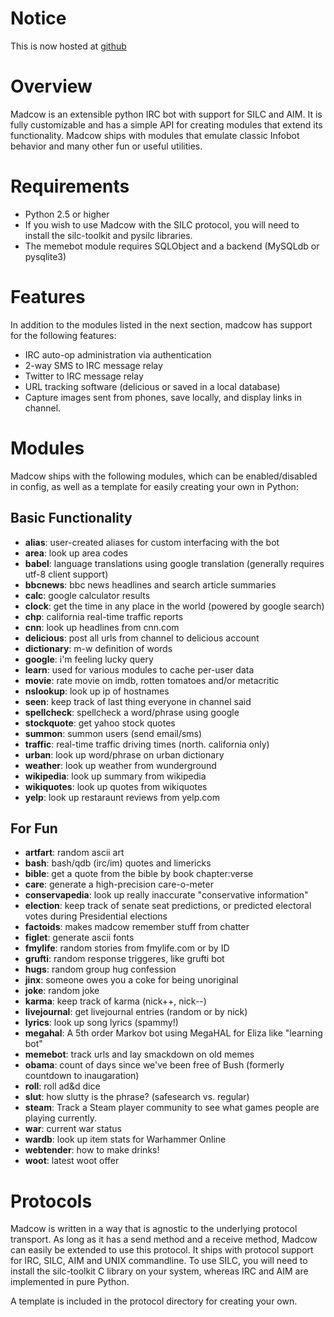 # Notice #

This is now hosted at [github](https://github.com/cjones/madcow)


# Overview #

Madcow is an extensible python IRC bot with support for SILC and AIM. It is fully customizable and has a simple API for creating modules that extend its functionality. Madcow ships with modules that emulate classic Infobot behavior and many other fun or useful utilities.

# Requirements #

  * Python 2.5 or higher
  * If you wish to use Madcow with the SILC protocol, you will need to install the silc-toolkit and pysilc libraries.
  * The memebot module requires SQLObject and a backend (MySQLdb or pysqlite3)

# Features #

In addition to the modules listed in the next section, madcow has support for the following features:

  * IRC auto-op administration via authentication
  * 2-way SMS to IRC message relay
  * Twitter to IRC message relay
  * URL tracking software (delicious or saved in a local database)
  * Capture images sent from phones, save locally, and display links in channel.

# Modules #

Madcow ships with the following modules, which can be enabled/disabled in config, as well as a template for easily creating your own in Python:

## Basic Functionality ##

  * **alias**: user-created aliases for custom interfacing with the bot
  * **area**: look up area codes
  * **babel**: language translations using google translation (generally requires utf-8 client support)
  * **bbcnews**: bbc news headlines and search article summaries
  * **calc**: google calculator results
  * **clock**: get the time in any place in the world (powered by google search)
  * **chp**: california real-time traffic reports
  * **cnn**: look up headlines from cnn.com
  * **delicious**: post all urls from channel to delicious account
  * **dictionary**: m-w definition of words
  * **google**: i'm feeling lucky query
  * **learn**: used for various modules to cache per-user data
  * **movie**: rate movie on imdb, rotten tomatoes and/or metacritic
  * **nslookup**: look up ip of hostnames
  * **seen**: keep track of last thing everyone in channel said
  * **spellcheck**: spellcheck a word/phrase using google
  * **stockquote**: get yahoo stock quotes
  * **summon**: summon users (send email/sms)
  * **traffic**: real-time traffic driving times (north. california only)
  * **urban**: look up word/phrase on urban dictionary
  * **weather**: look up weather from wunderground
  * **wikipedia**: look up summary from wikipedia
  * **wikiquotes**: look up quotes from wikiquotes
  * **yelp**: look up restaraunt reviews from yelp.com

## For Fun ##

  * **artfart**: random ascii art
  * **bash**: bash/qdb (irc/im) quotes and limericks
  * **bible**: get a quote from the bible by book chapter:verse
  * **care**: generate a high-precision care-o-meter
  * **conservapedia**: look up really inaccurate "conservative information"
  * **election**: keep track of senate seat predictions, or predicted electoral votes during Presidential elections
  * **factoids**: makes madcow remember stuff from chatter
  * **figlet**: generate ascii fonts
  * **fmylife**: random stories from fmylife.com or by ID
  * **grufti**: random response triggeres, like grufti bot
  * **hugs**: random group hug confession
  * **jinx**: someone owes you a coke for being unoriginal
  * **joke**: random joke
  * **karma**: keep track of karma (nick++, nick--)
  * **livejournal**: get livejournal entries (random or by nick)
  * **lyrics**: look up song lyrics (spammy!)
  * **megahal**: A 5th order Markov bot using MegaHAL for Eliza like "learning bot"
  * **memebot**: track urls and lay smackdown on old memes
  * **obama**: count of days since we've been free of Bush (formerly countdown to inaugaration)
  * **roll**: roll ad&d dice
  * **slut**: how slutty is the phrase? (safesearch vs. regular)
  * **steam**: Track a Steam player community to see what games people are playing currently.
  * **war**: current war status
  * **wardb**: look up item stats for Warhammer Online
  * **webtender**: how to make drinks!
  * **woot**: latest woot offer

# Protocols #

Madcow is written in a way that is agnostic to the underlying protocol transport.  As long as it has a send method and a receive method, Madcow can easily be extended to use this protocol.  It ships with protocol support for IRC, SILC, AIM and UNIX commandline.  To use SILC, you will need to install the silc-toolkit C library on your system, whereas IRC and AIM are implemented in pure Python.

A template is included in the protocol directory for creating your own.